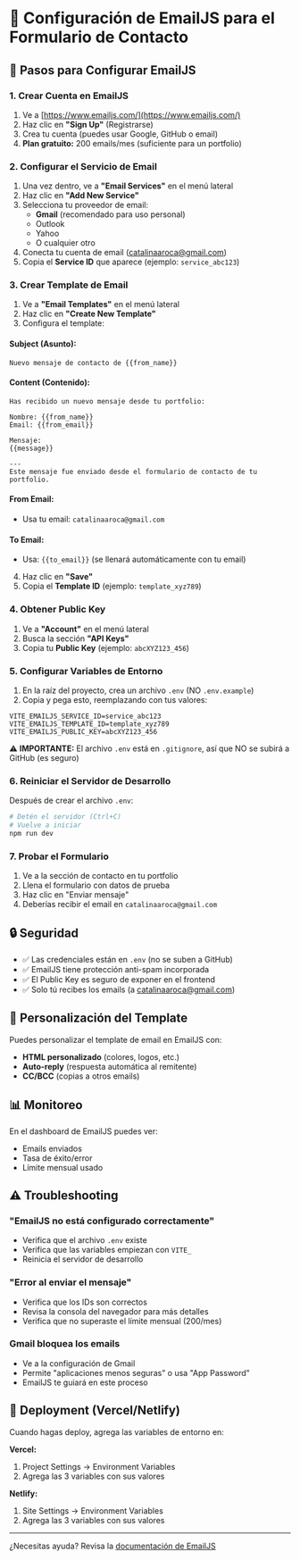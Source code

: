 # 📧 Configuración de EmailJS para el Formulario de Contacto

## 🚀 Pasos para Configurar EmailJS

### 1. Crear Cuenta en EmailJS

1. Ve a [https://www.emailjs.com/](https://www.emailjs.com/)
2. Haz clic en **"Sign Up"** (Registrarse)
3. Crea tu cuenta (puedes usar Google, GitHub o email)
4. **Plan gratuito:** 200 emails/mes (suficiente para un portfolio)

### 2. Configurar el Servicio de Email

1. Una vez dentro, ve a **"Email Services"** en el menú lateral
2. Haz clic en **"Add New Service"**
3. Selecciona tu proveedor de email:
   - **Gmail** (recomendado para uso personal)
   - Outlook
   - Yahoo
   - O cualquier otro
4. Conecta tu cuenta de email (catalinaaroca@gmail.com)
5. Copia el **Service ID** que aparece (ejemplo: `service_abc123`)

### 3. Crear Template de Email

1. Ve a **"Email Templates"** en el menú lateral
2. Haz clic en **"Create New Template"**
3. Configura el template:

#### **Subject (Asunto):**
```
Nuevo mensaje de contacto de {{from_name}}
```

#### **Content (Contenido):**
```
Has recibido un nuevo mensaje desde tu portfolio:

Nombre: {{from_name}}
Email: {{from_email}}

Mensaje:
{{message}}

---
Este mensaje fue enviado desde el formulario de contacto de tu portfolio.
```

#### **From Email:**
- Usa tu email: `catalinaaroca@gmail.com`

#### **To Email:**
- Usa: `{{to_email}}` (se llenará automáticamente con tu email)

4. Haz clic en **"Save"**
5. Copia el **Template ID** (ejemplo: `template_xyz789`)

### 4. Obtener Public Key

1. Ve a **"Account"** en el menú lateral
2. Busca la sección **"API Keys"**
3. Copia tu **Public Key** (ejemplo: `abcXYZ123_456`)

### 5. Configurar Variables de Entorno

1. En la raíz del proyecto, crea un archivo `.env` (NO `.env.example`)
2. Copia y pega esto, reemplazando con tus valores:

```env
VITE_EMAILJS_SERVICE_ID=service_abc123
VITE_EMAILJS_TEMPLATE_ID=template_xyz789
VITE_EMAILJS_PUBLIC_KEY=abcXYZ123_456
```

⚠️ **IMPORTANTE:** El archivo `.env` está en `.gitignore`, así que NO se subirá a GitHub (es seguro)

### 6. Reiniciar el Servidor de Desarrollo

Después de crear el archivo `.env`:

```bash
# Detén el servidor (Ctrl+C)
# Vuelve a iniciar
npm run dev
```

### 7. Probar el Formulario

1. Ve a la sección de contacto en tu portfolio
2. Llena el formulario con datos de prueba
3. Haz clic en "Enviar mensaje"
4. Deberías recibir el email en `catalinaaroca@gmail.com`

## 🔒 Seguridad

- ✅ Las credenciales están en `.env` (no se suben a GitHub)
- ✅ EmailJS tiene protección anti-spam incorporada
- ✅ El Public Key es seguro de exponer en el frontend
- ✅ Solo tú recibes los emails (a catalinaaroca@gmail.com)

## 🎨 Personalización del Template

Puedes personalizar el template de email en EmailJS con:

- **HTML personalizado** (colores, logos, etc.)
- **Auto-reply** (respuesta automática al remitente)
- **CC/BCC** (copias a otros emails)

## 📊 Monitoreo

En el dashboard de EmailJS puedes ver:
- Emails enviados
- Tasa de éxito/error
- Límite mensual usado

## ⚠️ Troubleshooting

### "EmailJS no está configurado correctamente"
- Verifica que el archivo `.env` existe
- Verifica que las variables empiezan con `VITE_`
- Reinicia el servidor de desarrollo

### "Error al enviar el mensaje"
- Verifica que los IDs son correctos
- Revisa la consola del navegador para más detalles
- Verifica que no superaste el límite mensual (200/mes)

### Gmail bloquea los emails
- Ve a la configuración de Gmail
- Permite "aplicaciones menos seguras" o usa "App Password"
- EmailJS te guiará en este proceso

## 🚀 Deployment (Vercel/Netlify)

Cuando hagas deploy, agrega las variables de entorno en:

**Vercel:**
1. Project Settings → Environment Variables
2. Agrega las 3 variables con sus valores

**Netlify:**
1. Site Settings → Environment Variables
2. Agrega las 3 variables con sus valores

---

¿Necesitas ayuda? Revisa la [documentación de EmailJS](https://www.emailjs.com/docs/)
